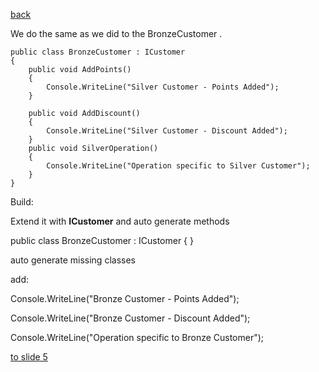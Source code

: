 [back](./page3.md)


We do the same as we did to the BronzeCustomer .


```charp
public class BronzeCustomer : ICustomer
{
    public void AddPoints()
    {
        Console.WriteLine("Silver Customer - Points Added");
    }

    public void AddDiscount()
    {
        Console.WriteLine("Silver Customer - Discount Added");
    }
    public void SilverOperation()
    {
        Console.WriteLine("Operation specific to Silver Customer");
    }
}
```


Build:


Extend it with **ICustomer** and auto generate methods

public class BronzeCustomer : ICustomer
{ }

auto generate missing classes

add:

Console.WriteLine("Bronze Customer - Points Added");

Console.WriteLine("Bronze Customer - Discount Added");

Console.WriteLine("Operation specific to Bronze Customer"); 



[to slide 5](./page5.md)

